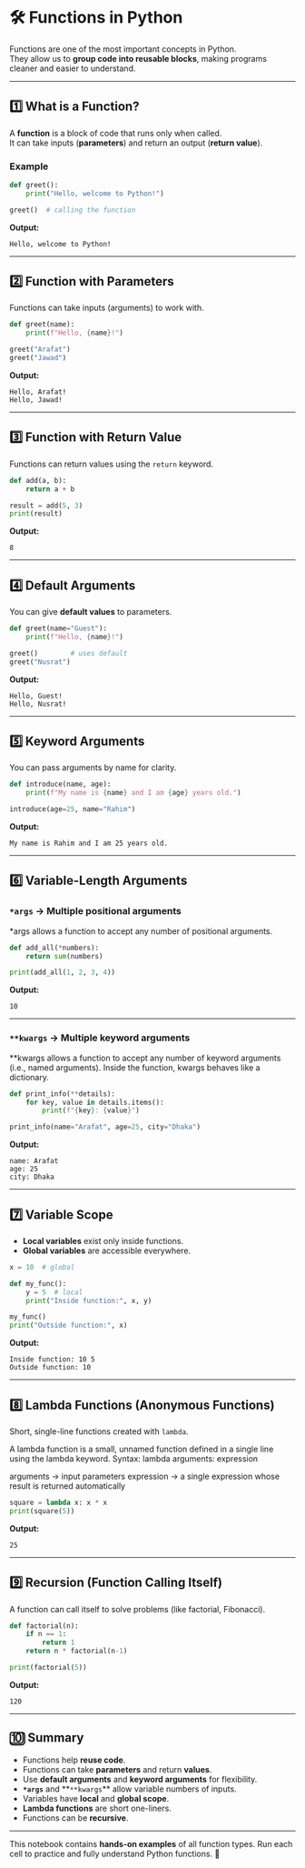 # 🛠 Functions in Python

Functions are one of the most important concepts in Python.  
They allow us to **group code into reusable blocks**, making programs cleaner and easier to understand.

---

## 1️⃣ What is a Function?

A **function** is a block of code that runs only when called.  
It can take inputs (**parameters**) and return an output (**return value**).

### Example

```python
def greet():
    print("Hello, welcome to Python!")

greet()  # calling the function
```

**Output:**

```
Hello, welcome to Python!
```

---

## 2️⃣ Function with Parameters

Functions can take inputs (arguments) to work with.

```python
def greet(name):
    print(f"Hello, {name}!")

greet("Arafat")
greet("Jawad")
```

**Output:**

```
Hello, Arafat!
Hello, Jawad!
```

---

## 3️⃣ Function with Return Value

Functions can return values using the `return` keyword.

```python
def add(a, b):
    return a + b

result = add(5, 3)
print(result)
```

**Output:**

```
8
```

---

## 4️⃣ Default Arguments

You can give **default values** to parameters.

```python
def greet(name="Guest"):
    print(f"Hello, {name}!")

greet()        # uses default
greet("Nusrat")
```

**Output:**

```
Hello, Guest!
Hello, Nusrat!
```

---

## 5️⃣ Keyword Arguments

You can pass arguments by name for clarity.

```python
def introduce(name, age):
    print(f"My name is {name} and I am {age} years old.")

introduce(age=25, name="Rahim")
```

**Output:**

```
My name is Rahim and I am 25 years old.
```

---

## 6️⃣ Variable-Length Arguments

### `*args` → Multiple positional arguments

\*args allows a function to accept any number of positional arguments.

```python
def add_all(*numbers):
    return sum(numbers)

print(add_all(1, 2, 3, 4))
```

**Output:**

```
10
```

---

### `**kwargs` → Multiple keyword arguments

\*\*kwargs allows a function to accept any number of keyword arguments (i.e., named arguments).
Inside the function, kwargs behaves like a dictionary.

```python
def print_info(**details):
    for key, value in details.items():
        print(f"{key}: {value}")

print_info(name="Arafat", age=25, city="Dhaka")
```

**Output:**

```
name: Arafat
age: 25
city: Dhaka
```

---

## 7️⃣ Variable Scope

- **Local variables** exist only inside functions.
- **Global variables** are accessible everywhere.

```python
x = 10  # global

def my_func():
    y = 5  # local
    print("Inside function:", x, y)

my_func()
print("Outside function:", x)
```

**Output:**

```
Inside function: 10 5
Outside function: 10
```

---

## 8️⃣ Lambda Functions (Anonymous Functions)

Short, single-line functions created with `lambda`.

A lambda function is a small, unnamed function defined in a single line using the lambda keyword.
Syntax:
lambda arguments: expression

arguments → input parameters
expression → a single expression whose result is returned automatically

```python
square = lambda x: x * x
print(square(5))
```

**Output:**

```
25
```

---

## 9️⃣ Recursion (Function Calling Itself)

A function can call itself to solve problems (like factorial, Fibonacci).

```python
def factorial(n):
    if n == 1:
        return 1
    return n * factorial(n-1)

print(factorial(5))
```

**Output:**

```
120
```

---

## 🔟 Summary

- Functions help **reuse code**.
- Functions can take **parameters** and return **values**.
- Use **default arguments** and **keyword arguments** for flexibility.
- **`*args`** and **`**kwargs`\*\* allow variable numbers of inputs.
- Variables have **local** and **global scope**.
- **Lambda functions** are short one-liners.
- Functions can be **recursive**.

---

This notebook contains **hands-on examples** of all function types.
Run each cell to practice and fully understand Python functions. 🚀
